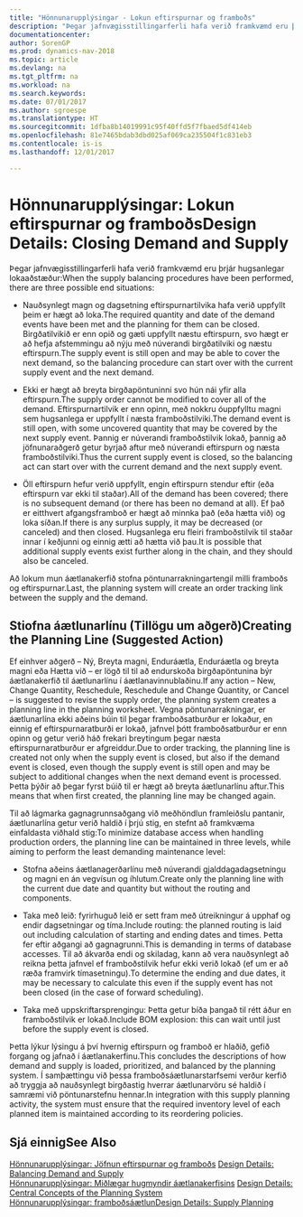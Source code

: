 ```yaml
---
title: "Hönnunarupplýsingar - Lokun eftirspurnar og framboðs"
description: "Þegar jafnvægisstillingarferli hafa verið framkvæmd eru þrjár hugsanlegar lokaaðstæður."
documentationcenter: 
author: SorenGP
ms.prod: dynamics-nav-2018
ms.topic: article
ms.devlang: na
ms.tgt_pltfrm: na
ms.workload: na
ms.search.keywords: 
ms.date: 07/01/2017
ms.author: sgroespe
ms.translationtype: HT
ms.sourcegitcommit: 1dfba8b14019991c95f40ffd5f7fbaed5df414eb
ms.openlocfilehash: 81e7465bdab3dbd025af069ca235504f1c831eb3
ms.contentlocale: is-is
ms.lasthandoff: 12/01/2017

---
```

# <a name="design-details-closing-demand-and-supply"></a><span data-ttu-id="4616a-103">Hönnunarupplýsingar: Lokun eftirspurnar og framboðs</span><span class="sxs-lookup"><span data-stu-id="4616a-103">Design Details: Closing Demand and Supply</span></span>
<span data-ttu-id="4616a-104">Þegar jafnvægisstillingarferli hafa verið framkvæmd eru þrjár hugsanlegar lokaaðstæður:</span><span class="sxs-lookup"><span data-stu-id="4616a-104">When the supply balancing procedures have been performed, there are three possible end situations:</span></span>  

-   <span data-ttu-id="4616a-105">Nauðsynlegt magn og dagsetning eftirspurnartilvika hafa verið uppfyllt þeim er hægt að loka.</span><span class="sxs-lookup"><span data-stu-id="4616a-105">The required quantity and date of the demand events have been met and the planning for them can be closed.</span></span> <span data-ttu-id="4616a-106">Birgðatilvikið er enn opið og gæti uppfyllt næstu eftirspurn, svo hægt er að hefja afstemmingu að nýju með núverandi birgðatilviki og næstu eftirspurn.</span><span class="sxs-lookup"><span data-stu-id="4616a-106">The supply event is still open and may be able to cover the next demand, so the balancing procedure can start over with the current supply event and the next demand.</span></span>  

-   <span data-ttu-id="4616a-107">Ekki er hægt að breyta birgðapöntuninni svo hún nái yfir alla eftirspurn.</span><span class="sxs-lookup"><span data-stu-id="4616a-107">The supply order cannot be modified to cover all of the demand.</span></span> <span data-ttu-id="4616a-108">Eftirspurnartilvik er enn opinn, með nokkru óuppfylltu magni sem hugsanlega er uppfyllt í næsta framboðstilviki.</span><span class="sxs-lookup"><span data-stu-id="4616a-108">The demand event is still open, with some uncovered quantity that may be covered by the next supply event.</span></span> <span data-ttu-id="4616a-109">Þannig er núverandi framboðstilvik lokað, þannig að jöfnunaraðgerð getur byrjað aftur með núverandi eftirspurn og næsta framboðstilviki.</span><span class="sxs-lookup"><span data-stu-id="4616a-109">Thus the current supply event is closed, so the balancing act can start over with the current demand and the next supply event.</span></span>  

-   <span data-ttu-id="4616a-110">Öll eftirspurn hefur verið uppfyllt, engin eftirspurn stendur eftir (eða eftirspurn var ekki til staðar).</span><span class="sxs-lookup"><span data-stu-id="4616a-110">All of the demand has been covered; there is no subsequent demand (or there has been no demand at all).</span></span> <span data-ttu-id="4616a-111">Ef það er eitthvert afgangsframboð er hægt að minnka það (eða hætta við) og loka síðan.</span><span class="sxs-lookup"><span data-stu-id="4616a-111">If there is any surplus supply, it may be decreased (or canceled) and then closed.</span></span> <span data-ttu-id="4616a-112">Hugsanlega eru fleiri framboðstilvik til staðar innar í keðjunni og einnig ætti að hætta við þau.</span><span class="sxs-lookup"><span data-stu-id="4616a-112">It is possible that additional supply events exist further along in the chain, and they should also be canceled.</span></span>  

 <span data-ttu-id="4616a-113">Að lokum mun áætlanakerfið stofna pöntunarrakningartengil milli framboðs og eftirspurnar.</span><span class="sxs-lookup"><span data-stu-id="4616a-113">Last, the planning system will create an order tracking link between the supply and the demand.</span></span>  

## <a name="creating-the-planning-line-suggested-action"></a><span data-ttu-id="4616a-114">Stiofna áætlunarlínu (Tillögu um aðgerð)</span><span class="sxs-lookup"><span data-stu-id="4616a-114">Creating the Planning Line (Suggested Action)</span></span>  
 <span data-ttu-id="4616a-115">Ef einhver aðgerð – Ný, Breyta magni, Enduráætla, Enduráætla og breyta magni eða Hætta við – er lögð til til að endurskoða birgðapöntunina býr áætlanakerfið til áætlunarlínu í áætlanavinnublaðinu.</span><span class="sxs-lookup"><span data-stu-id="4616a-115">If any action – New, Change Quantity, Reschedule, Reschedule and Change Quantity, or Cancel – is suggested to revise the supply order, the planning system creates a planning line in the planning worksheet.</span></span> <span data-ttu-id="4616a-116">Vegna pöntunarrakningar, er áætlunarlína ekki aðeins búin til þegar framboðsatburður er lokaður, en einnig ef eftirspurnaratburði er lokað, jafnvel þótt framboðsatburður er enn opinn og getur verið háð frekari breytingum þegar næsta eftirspurnaratburður er afgreiddur.</span><span class="sxs-lookup"><span data-stu-id="4616a-116">Due to order tracking, the planning line is created not only when the supply event is closed, but also if the demand event is closed, even though the supply event is still open and may be subject to additional changes when the next demand event is processed.</span></span> <span data-ttu-id="4616a-117">Þetta þýðir að þegar fyrst búið til er hægt að breyta áætlunarlínu aftur.</span><span class="sxs-lookup"><span data-stu-id="4616a-117">This means that when first created, the planning line may be changed again.</span></span>  

 <span data-ttu-id="4616a-118">Til að lágmarka gagnagrunnsaðgang við meðhöndlun framleiðslu pantanir, áætlunarlína getur verið haldið í þrjú stig, en stefnt að framkvæma einfaldasta viðhald stig:</span><span class="sxs-lookup"><span data-stu-id="4616a-118">To minimize database access when handling production orders, the planning line can be maintained in three levels, while aiming to perform the least demanding maintenance level:</span></span>  

-   <span data-ttu-id="4616a-119">Stofna aðeins áætlanagerðarlínu með núverandi gjalddagadagsetningu og magni en án vegvísun og íhlutum.</span><span class="sxs-lookup"><span data-stu-id="4616a-119">Create only the planning line with the current due date and quantity but without the routing and components.</span></span>  

-   <span data-ttu-id="4616a-120">Taka með leið: fyrirhuguð leið er sett fram með útreikningur á upphaf og endir dagsetningar og tíma.</span><span class="sxs-lookup"><span data-stu-id="4616a-120">Include routing: the planned routing is laid out including calculation of starting and ending dates and times.</span></span> <span data-ttu-id="4616a-121">Þetta fer eftir aðgangi að gagnagrunni.</span><span class="sxs-lookup"><span data-stu-id="4616a-121">This is demanding in terms of database accesses.</span></span> <span data-ttu-id="4616a-122">Til að ákvarða endi og skiladag, kann að vera nauðsynlegt að reikna þetta jafnvel ef framboðstilvik hefur ekki verið lokað (ef um er að ræða framvirk tímasetningu).</span><span class="sxs-lookup"><span data-stu-id="4616a-122">To determine the ending and due dates, it may be necessary to calculate this even if the supply event has not been closed (in the case of forward scheduling).</span></span>  

-   <span data-ttu-id="4616a-123">Taka með uppskriftarsprengingu: Þetta getur bíða þangað til rétt áður en framboðstilvik er lokað.</span><span class="sxs-lookup"><span data-stu-id="4616a-123">Include BOM explosion: this can wait until just before the supply event is closed.</span></span>  

 <span data-ttu-id="4616a-124">Þetta lýkur lýsingu á því hvernig eftirspurn og framboð er hlaðið, gefið forgang og jafnað í áætlanakerfinu.</span><span class="sxs-lookup"><span data-stu-id="4616a-124">This concludes the descriptions of how demand and supply is loaded, prioritized, and balanced by the planning system.</span></span> <span data-ttu-id="4616a-125">Í samþættingu við þessa framboðsáætlunarstarfsemi verður kerfið að tryggja að nauðsynlegt birgðastig hverrar áætlunarvöru sé haldið í samræmi við pöntunarstefnu hennar.</span><span class="sxs-lookup"><span data-stu-id="4616a-125">In integration with this supply planning activity, the system must ensure that the required inventory level of each planned item is maintained according to its reordering policies.</span></span>  

## <a name="see-also"></a><span data-ttu-id="4616a-126">Sjá einnig</span><span class="sxs-lookup"><span data-stu-id="4616a-126">See Also</span></span>  
 <span data-ttu-id="4616a-127">[Hönnunarupplýsingar: Jöfnun eftirspurnar og framboðs](design-details-balancing-demand-and-supply.md) </span><span class="sxs-lookup"><span data-stu-id="4616a-127">[Design Details: Balancing Demand and Supply](design-details-balancing-demand-and-supply.md) </span></span>  
 <span data-ttu-id="4616a-128">[Hönnunarupplýsingar: Miðlægar hugmyndir áætlanakerfisins](design-details-central-concepts-of-the-planning-system.md) </span><span class="sxs-lookup"><span data-stu-id="4616a-128">[Design Details: Central Concepts of the Planning System](design-details-central-concepts-of-the-planning-system.md) </span></span>  
 [<span data-ttu-id="4616a-129">Hönnunarupplýsingar: framboðsáætlun</span><span class="sxs-lookup"><span data-stu-id="4616a-129">Design Details: Supply Planning</span></span>](design-details-supply-planning.md)

